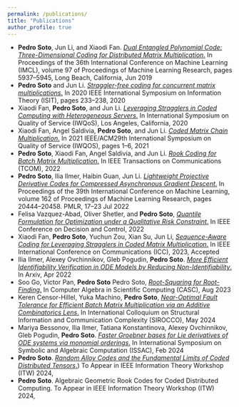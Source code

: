```yaml
---
permalink: /publications/
title: "Publications"
author_profile: true
---
```


+ <b>Pedro Soto</b>, Jun Li, and Xiaodi Fan. [*Dual Entangled Polynomial Code: Three-Dimensional Coding for Distributed Matrix Multiplication*.](https://proceedings.mlr.press/v97/soto19a.html) In Proceedings of the 36th International Conference on Machine Learning (IMCL), volume 97 of Proceedings of Machine Learning Research, pages 5937–5945, Long Beach, California, Jun 2019
+ <b>Pedro Soto</b> and Jun Li.  [*Straggler-free coding for concurrent matrix multiplications*.](https://ieeexplore.ieee.org/document/9174239)  In 2020 IEEE International Symposium on Information Theory (ISIT), pages 233–238, 2020
+ Xiaodi Fan, <b>Pedro Soto</b>, and Jun Li. [*Leveraging Stragglers in Coded Computing with Heterogeneous Servers*.](https://ieeexplore.ieee.org/document/9213028) In International Symposium on Quality of Service (IWQoS), Los Angeles, California, 2020
+ Xiaodi Fan, Angel Saldivia, <b>Pedro Soto</b>, and Jun Li. [*Coded Matrix Chain Multiplication*.](https://ieeexplore.ieee.org/document/9521282) In 2021 IEEE/ACM29th International Symposium on Quality of Service (IWQOS), pages 1–6, 2021
+ <b>Pedro Soto</b>, Xiaodi Fan, Angel Saldivia, and Jun Li. [*Rook Coding for Batch Matrix Multiplication*.](https://ieeexplore.ieee.org/abstract/document/9750133) In IEEE Transactions on Communications (TCOM), 2022
+ <b>Pedro Soto</b>, Ilia Ilmer, Haibin Guan, Jun Li. [*Lightweight Projective Derivative Codes for Compressed Asynchronous Gradient Descent*.](https://proceedings.mlr.press/v162/soto22a.html) In Proceedings of the 39th International Conference on Machine Learning, volume 162 of Proceedings of Machine Learning Research, pages 20444–20458. PMLR, 17–23 Jul 2022
+ Felisa Vazquez-Abad, Oliver Shetler, and <b>Pedro Soto</b>, [*Quantile Formulation for Optimization under a Qualitative Risk Constraint*.](https://ieeexplore.ieee.org/document/9992955) In IEEE Conference on Decision and Control, 2022
+ Xiaodi Fan, <b>Pedro Soto</b>, Yuchun Zou, Xian Su, Jun Li, [*Sequence-Aware Coding for Leveraging Stragglers in Coded Matrix Multiplication*.](https://ieeexplore.ieee.org/abstract/document/10279320) In IEEE International Conference on Communications (ICC), 2023, Accepted
+ Ilia Ilmer, Alexey Ovchinnikov, Gleb Pogudin, <b>Pedro Soto</b>. [*More Efficient Identifiability Verification in ODE Models by Reducing Non-Identifiability*.](https://arxiv.org/abs/2204.01623) In Arxiv, Apr 2022
+ Soo Go, Victor Pan, <b>Pedro Soto</b> Pedro Soto, [*Root-Squaring for Root-Finding*.](https://link.springer.com/chapter/10.1007/978-3-031-41724-5_6) In Computer Algebra in Scientific Computing (CASC), Aug 2023
+ Keren Censor-Hillel, Yuka Machino, <b>Pedro Soto</b>, [*Near-Optimal Fault Tolerance for Efficient Batch Matrix Multiplication via an Additive Combinatorics Lens*.](https://link.springer.com/chapter/10.1007/978-3-031-60603-8_9) In International Colloquium on Structural Information and Communication Complexity (SIROCCO), May 2024
+ Mariya Bessonov, Ilia Ilmer, Tatiana Konstantinova, Alexey Ovchinnikov, Gleb Pogudin, <b>Pedro Soto</b>. [*Faster Groebner bases for Lie derivatives of ODE systems via monomial orderings*.](https://dl.acm.org/doi/abs/10.1145/3666000.3669695) In International Symposium on Symbolic and Algebraic Computation (ISSAC), Feb 2024
+ <b>Pedro Soto</b>. [*Random Alloy Codes and the Fundamental Limits of Coded Distributed Tensors*.](https://arxiv.org/abs/2202.03469)) To Appear in IEEE Information Theory Workshop (ITW) 2024,
+ <b>Pedro Soto</b>. Algebraic Geometric Rook Codes for Coded Distributed Computing. To Appear in IEEE Information Theory Workshop (ITW) 2024,

